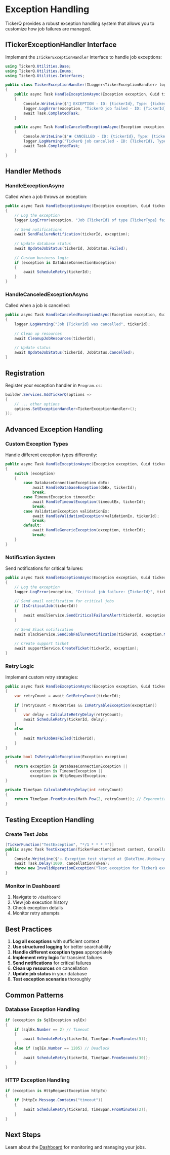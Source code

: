 # Exception Handling

TickerQ provides a robust exception handling system that allows you to customize how job failures are managed.

## ITickerExceptionHandler Interface

Implement the `ITickerExceptionHandler` interface to handle job exceptions:

```csharp
using TickerQ.Utilities.Base;
using TickerQ.Utilities.Enums;
using TickerQ.Utilities.Interfaces;

public class TickerExceptionHandler(ILogger<TickerExceptionHandler> logger) : ITickerExceptionHandler
{
    public async Task HandleExceptionAsync(Exception exception, Guid tickerId, TickerType tickerType)
    {
        Console.WriteLine($"🚨 EXCEPTION - ID: {tickerId}, Type: {tickerType}, Error: {exception.Message}");
        logger.LogError(exception, "TickerQ job failed - ID: {TickerId}, Type: {TickerType}", tickerId, tickerType);
        await Task.CompletedTask;
    }

    public async Task HandleCanceledExceptionAsync(Exception exception, Guid tickerId, TickerType tickerType)
    {
        Console.WriteLine($"⏹️ CANCELLED - ID: {tickerId}, Type: {tickerType}, Reason: {exception.Message}");
        logger.LogWarning("TickerQ job cancelled - ID: {TickerId}, Type: {TickerType}", tickerId, tickerType);
        await Task.CompletedTask;
    }
}
```

## Handler Methods

### HandleExceptionAsync

Called when a job throws an exception:

```csharp
public async Task HandleExceptionAsync(Exception exception, Guid tickerId, TickerType tickerType)
{
    // Log the exception
    logger.LogError(exception, "Job {TickerId} of type {TickerType} failed", tickerId, tickerType);
    
    // Send notifications
    await SendFailureNotification(tickerId, exception);
    
    // Update database status
    await UpdateJobStatus(tickerId, JobStatus.Failed);
    
    // Custom business logic
    if (exception is DatabaseConnectionException)
    {
        await ScheduleRetry(tickerId);
    }
}
```

### HandleCanceledExceptionAsync

Called when a job is cancelled:

```csharp
public async Task HandleCanceledExceptionAsync(Exception exception, Guid tickerId, TickerType tickerType)
{
    logger.LogWarning("Job {TickerId} was cancelled", tickerId);
    
    // Clean up resources
    await CleanupJobResources(tickerId);
    
    // Update status
    await UpdateJobStatus(tickerId, JobStatus.Cancelled);
}
```

## Registration

Register your exception handler in `Program.cs`:

```csharp
builder.Services.AddTickerQ(options =>
{
    // ... other options
    options.SetExceptionHandler<TickerExceptionHandler>();
});
```

## Advanced Exception Handling

### Custom Exception Types

Handle different exception types differently:

```csharp
public async Task HandleExceptionAsync(Exception exception, Guid tickerId, TickerType tickerType)
{
    switch (exception)
    {
        case DatabaseConnectionException dbEx:
            await HandleDatabaseException(dbEx, tickerId);
            break;
        case TimeoutException timeoutEx:
            await HandleTimeoutException(timeoutEx, tickerId);
            break;
        case ValidationException validationEx:
            await HandleValidationException(validationEx, tickerId);
            break;
        default:
            await HandleGenericException(exception, tickerId);
            break;
    }
}
```

### Notification System

Send notifications for critical failures:

```csharp
public async Task HandleExceptionAsync(Exception exception, Guid tickerId, TickerType tickerType)
{
    // Log the exception
    logger.LogError(exception, "Critical job failure: {TickerId}", tickerId);
    
    // Send email notification for critical jobs
    if (IsCriticalJob(tickerId))
    {
        await emailService.SendCriticalFailureAlert(tickerId, exception);
    }
    
    // Send Slack notification
    await slackService.SendJobFailureNotification(tickerId, exception.Message);
    
    // Create support ticket
    await supportService.CreateTicket(tickerId, exception);
}
```

### Retry Logic

Implement custom retry strategies:

```csharp
public async Task HandleExceptionAsync(Exception exception, Guid tickerId, TickerType tickerType)
{
    var retryCount = await GetRetryCount(tickerId);
    
    if (retryCount < MaxRetries && IsRetryableException(exception))
    {
        var delay = CalculateRetryDelay(retryCount);
        await ScheduleRetry(tickerId, delay);
    }
    else
    {
        await MarkJobAsFailed(tickerId);
    }
}

private bool IsRetryableException(Exception exception)
{
    return exception is DatabaseConnectionException ||
           exception is TimeoutException ||
           exception is HttpRequestException;
}

private TimeSpan CalculateRetryDelay(int retryCount)
{
    return TimeSpan.FromMinutes(Math.Pow(2, retryCount)); // Exponential backoff
}
```

## Testing Exception Handling

### Create Test Jobs

```csharp
[TickerFunction("TestException", "*/1 * * * *")]
public async Task TestException(TickerFunctionContext context, CancellationToken cancellationToken)
{
    Console.WriteLine($"💥 Exception test started at {DateTime.UtcNow:yyyy-MM-dd HH:mm:ss}");
    await Task.Delay(1000, cancellationToken);
    throw new InvalidOperationException("Test exception for TickerQ exception handler!");
}
```

### Monitor in Dashboard

1. Navigate to `/dashboard`
2. View job execution history
3. Check exception details
4. Monitor retry attempts

## Best Practices

1. **Log all exceptions** with sufficient context
2. **Use structured logging** for better searchability
3. **Handle different exception types** appropriately
4. **Implement retry logic** for transient failures
5. **Send notifications** for critical failures
6. **Clean up resources** on cancellation
7. **Update job status** in your database
8. **Test exception scenarios** thoroughly

## Common Patterns

### Database Exception Handling
```csharp
if (exception is SqlException sqlEx)
{
    if (sqlEx.Number == 2) // Timeout
    {
        await ScheduleRetry(tickerId, TimeSpan.FromMinutes(5));
    }
    else if (sqlEx.Number == 1205) // Deadlock
    {
        await ScheduleRetry(tickerId, TimeSpan.FromSeconds(30));
    }
}
```

### HTTP Exception Handling
```csharp
if (exception is HttpRequestException httpEx)
{
    if (httpEx.Message.Contains("timeout"))
    {
        await ScheduleRetry(tickerId, TimeSpan.FromMinutes(2));
    }
}
```

## Next Steps

Learn about the [Dashboard](/docs/dashboard) for monitoring and managing your jobs.
